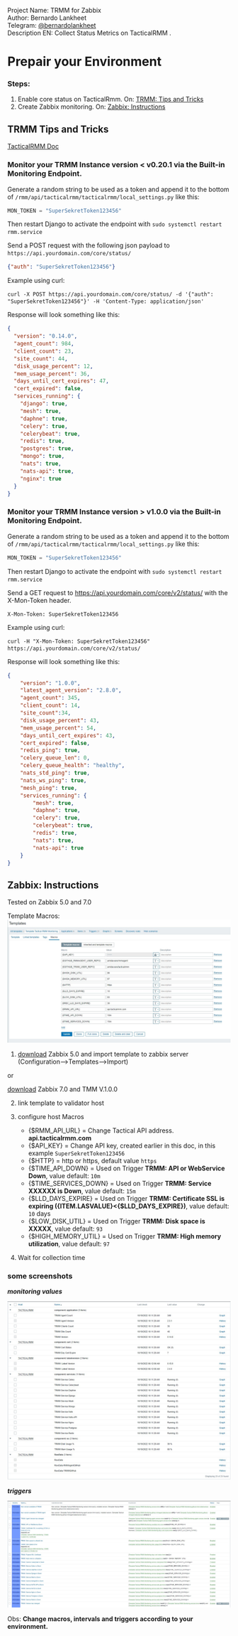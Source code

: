 Project Name: TRMM for Zabbix\
Author: Bernardo Lankheet\
Telegram: [@bernardolankheet](https://t.me/bernardolankheet)\
Description EN: Collect Status Metrics on TacticalRMM .

# Prepair your Environment
### Steps:
1. Enable core status on TacticalRmm. On: [TRMM: Tips and Tricks](https://github.com/bernardolankheet/TacticalRMM-Extras/tree/devep/Template-TRMM-for-Zabbix#trmm-tips-and-tricks)
2. Create Zabbix monitoring. On: [Zabbix: Instructions](https://github.com/bernardolankheet/TacticalRMM-Extras/tree/devep/Template-TRMM-for-Zabbix#zabbix-instructions)

## TRMM Tips and Tricks

[TacticalRMM Doc](https://docs.tacticalrmm.com/tipsntricks/#monitor-your-trmm-instance-via-the-built-in-monitoring-endpoint)

### Monitor your TRMM Instance version < v0.20.1 via the Built-in Monitoring Endpoint.
Generate a random string to be used as a token and append it to the bottom of `/rmm/api/tacticalrmm/tacticalrmm/local_settings.py` like this:

```python
MON_TOKEN = "SuperSekretToken123456"
```

Then restart Django to activate the endpoint with `sudo systemctl restart rmm.service`

Send a POST request with the following json payload to `https://api.yourdomain.com/core/status/`
```json
{"auth": "SuperSekretToken123456"}
```

Example using curl:
```
curl -X POST https://api.yourdomain.com/core/status/ -d '{"auth": "SuperSekretToken123456"}' -H 'Content-Type: application/json'
```
Response will look something like this:
```json
{
  "version": "0.14.0",
  "agent_count": 984,
  "client_count": 23,
  "site_count": 44,
  "disk_usage_percent": 12,
  "mem_usage_percent": 36,
  "days_until_cert_expires": 47,
  "cert_expired": false,
  "services_running": {
    "django": true,
    "mesh": true,
    "daphne": true,
    "celery": true,
    "celerybeat": true,
    "redis": true,
    "postgres": true,
    "mongo": true,
    "nats": true,
    "nats-api": true,
    "nginx": true
  }
}
```

### Monitor your TRMM Instance version > v1.0.0 via the Built-in Monitoring Endpoint.
Generate a random string to be used as a token and append it to the bottom of `/rmm/api/tacticalrmm/tacticalrmm/local_settings.py` like this:

```python
MON_TOKEN = "SuperSekretToken123456"
```

Then restart Django to activate the endpoint with `sudo systemctl restart rmm.service`

Send a GET request to https://api.yourdomain.com/core/v2/status/ with the X-Mon-Token header.
```
X-Mon-Token: SuperSekretToken123456
```

Example using curl:
```
curl -H "X-Mon-Token: SuperSekretToken123456" https://api.yourdomain.com/core/v2/status/
```
Response will look something like this:
```json
{
    "version": "1.0.0",
    "latest_agent_version": "2.8.0",
    "agent_count": 345,
    "client_count": 14,
    "site_count":34,
    "disk_usage_percent": 43,
    "mem_usage_percent": 54,
    "days_until_cert_expires": 43,
    "cert_expired": false,
    "redis_ping": true,
    "celery_queue_len": 0,
    "celery_queue_health": "healthy",
    "nats_std_ping": true,
    "nats_ws_ping": true,
    "mesh_ping": true,
    "services_running": {
        "mesh": true,
        "daphne": true,
        "celery": true,
        "celerybeat": true,
        "redis": true,
        "nats": true,
        "nats-api": true
    }
}
```

## Zabbix: Instructions
Tested on Zabbix 5.0 and 7.0

Template Macros:
![Template Macros](./img/macros.jpg)

1. [download](./Template-Tactical-RMM-Monitoring.xml) Zabbix 5.0 and import template to zabbix server (Configuration-->Templates-->Import)

or

[download](./Template-Tactical-RMM-Monitoring-v1-0-0.xml) Zabbix 7.0 and TMM V.1.0.0

2. link template to validator host

3. configure host Macros
   - {$RMM_API_URL}           = Change Tactical API address. **api.tacticalrmm.com**
   - {$API_KEY}               = Change API key, created earlier in this doc, in this example `SuperSekretToken123456`
   - {$HTTP}                  = http or https, default value `https`
   - {$TIME_API_DOWN}         = Used on Trigger **TRMM: API or WebService Down**, value default: `10m`
   - {$TIME_SERVICES_DOWN}    = Used on Trigger **TRMM: Service XXXXXX is Down**, value default: `15m`
   - {$LLD_DAYS_EXPIRE}       = Used on Trigger **TRMM: Certificate SSL is expiring ({ITEM.LASVALUE}<{$LLD_DAYS_EXPIRE})**, value default: `10` days
   - {$LOW_DISK_UTIL}         = Used on Trigger **TRMM: Disk space is XXXXX**, value default: `93`
   - {$HIGH_MEMORY_UTIL}      = Used on Trigger **TRMM: High memory utilization**, value default: `97`

4. Wait for collection time

### some screenshots
***monitoring values***

![monitoring values](./img/latestdata.jpg)

***triggers***

![Triggers](./img/triggers.jpg)


Obs: **Change macros, intervals and triggers according to your environment.**
